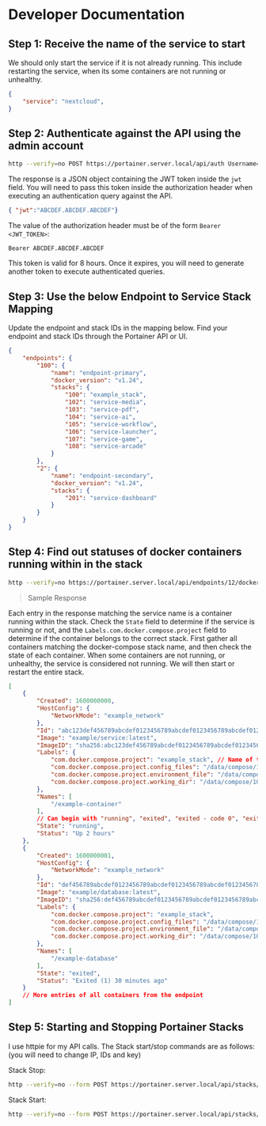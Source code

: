 # Developer Documentation

## Step 1: Receive the name of the service to start

We should only start the service if it is not already running. This include restarting the service, when its some containers are not running or unhealthy.

```json
{
    "service": "nextcloud",
}
```

## Step 2: Authenticate against the API using the admin account

```bash
http --verify=no POST https://portainer.server.local/api/auth Username="<admin username>" Password="<adminpassword>"
```

The response is a JSON object containing the JWT token inside the `jwt` field. You will need to pass this token inside the authorization header when executing an authentication query against the API.

```json
{ "jwt":"ABCDEF.ABCDEF.ABCDEF"}
```

The value of the authorization header must be of the form `Bearer <JWT_TOKEN>`:

```raw
Bearer ABCDEF.ABCDEF.ABCDEF
```

This token is valid for 8 hours. Once it expires, you will need to generate another token to execute authenticated queries.

## Step 3: Use the below Endpoint to Service Stack Mapping

Update the endpoint and stack IDs in the mapping below. Find your endpoint and stack IDs through the Portainer API or UI.

```json
{
    "endpoints": {
        "100": {
            "name": "endpoint-primary",
            "docker_version": "v1.24",
            "stacks": {
                "100": "example_stack",
                "102": "service-media",
                "103": "service-pdf",
                "104": "service-ai",
                "105": "service-workflow",
                "106": "service-launcher",
                "107": "service-game",
                "108": "service-arcade"
            }
        },
        "2": {
            "name": "endpoint-secondary",
            "docker_version": "v1.24",
            "stacks": {
                "201": "service-dashboard"
            }
        }
    }
}
```

## Step 4: Find out statuses of docker containers running within in the stack

```bash
http --verify=no https://portainer.server.local/api/endpoints/12/docker/v1.24/containers/json?all=true "Authorization:Bearer <JWT_TOKEN>"
```

> Sample Response

Each entry in the response matching the service name is a container running within the stack. Check the `State` field to determine if the service is running or not, and the `Labels.com.docker.compose.project` field to determine if the container belongs to the correct stack. First gather all containers matching the docker-compose stack name, and then check the state of each container. When some containers are not running, or unhealthy, the service is considered not running. We will then start or restart the entire stack.

```json
[
    {
        "Created": 1600000000,
        "HostConfig": {
            "NetworkMode": "example_network"
        },
        "Id": "abc123def456789abcdef0123456789abcdef0123456789abcdef0123456789",
        "Image": "example/service:latest",
        "ImageID": "sha256:abc123def456789abcdef0123456789abcdef0123456789abcdef0123456789",
        "Labels": {
            "com.docker.compose.project": "example_stack", // Name of the service or docker-compose stack
            "com.docker.compose.project.config_files": "/data/compose/100/docker-compose.yml",
            "com.docker.compose.project.environment_file": "/data/compose/100/stack.env",
            "com.docker.compose.project.working_dir": "/data/compose/100"
        },
        "Names": [
            "/example-container"
        ],
        // Can begin with "running", "exited", "exited - code 0", "exited - code 137", "exited - code 153", "healthy", "restarting", "paused", "removing"
        "State": "running",
        "Status": "Up 2 hours"
    },
    {
        "Created": 1600000001,
        "HostConfig": {
            "NetworkMode": "example_network"
        },
        "Id": "def456789abcdef0123456789abcdef0123456789abcdef0123456789abc123",
        "Image": "example/database:latest",
        "ImageID": "sha256:def456789abcdef0123456789abcdef0123456789abcdef0123456789abc123",
        "Labels": {
            "com.docker.compose.project": "example_stack",
            "com.docker.compose.project.config_files": "/data/compose/100/docker-compose.yml",
            "com.docker.compose.project.environment_file": "/data/compose/100/stack.env",
            "com.docker.compose.project.working_dir": "/data/compose/100"
        },
        "Names": [
            "/example-database"
        ],
        "State": "exited",
        "Status": "Exited (1) 30 minutes ago"
    }
    // More entries of all containers from the endpoint
]
```

## Step 5: Starting and Stopping Portainer Stacks

I use httpie for my API calls. The Stack start/stop commands are as follows: (you will need to change IP, IDs and key)

Stack Stop:

```bash
http --verify=no --form POST https://portainer.server.local/api/stacks/[STACK_ID]/stop?endpointId=[ENDPOINT_ID] "Authorization:Bearer <JWT_TOKEN>"
```

Stack Start:

```bash
http --verify=no --form POST https://portainer.server.local/api/stacks/[STACK_ID]/start?endpointId=[ENDPOINT_ID] "Authorization:Bearer <JWT_TOKEN>"
```
